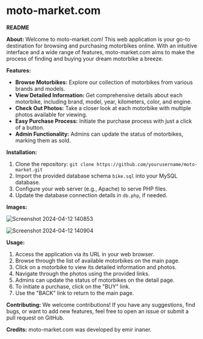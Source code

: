 # moto-market.com
**README**

**About:**
Welcome to moto-market.com! This web application is your go-to destination for browsing and purchasing motorbikes online. With an intuitive interface and a wide range of features, moto-market.com aims to make the process of finding and buying your dream motorbike a breeze.

**Features:**
- **Browse Motorbikes:** Explore our collection of motorbikes from various brands and models.
- **View Detailed Information:** Get comprehensive details about each motorbike, including brand, model, year, kilometers, color, and engine.
- **Check Out Photos:** Take a closer look at each motorbike with multiple photos available for viewing.
- **Easy Purchase Process:** Initiate the purchase process with just a click of a button.
- **Admin Functionality:** Admins can update the status of motorbikes, marking them as sold.

**Installation:**
1. Clone the repository: `git clone https://github.com/yourusername/moto-market.git`
2. Import the provided database schema `bike.sql` into your MySQL database.
3. Configure your web server (e.g., Apache) to serve PHP files.
4. Update the database connection details in `db.php`, if needed.

**Images:**



![Screenshot 2024-04-12 140853](https://github.com/EmirCtis0/moto-market.com/assets/145711137/2bd6a96b-e318-40e1-a830-922fbe772e5d)

![Screenshot 2024-04-12 140904](https://github.com/EmirCtis0/moto-market.com/assets/145711137/fcc250f6-f3a0-450d-8853-e43df32ff736)

**Usage:**
1. Access the application via its URL in your web browser.
2. Browse through the list of available motorbikes on the main page.
3. Click on a motorbike to view its detailed information and photos.
4. Navigate through the photos using the provided links.
5. Admins can update the status of motorbikes on the detail page.
6. To initiate a purchase, click on the "BUY" link.
7. Use the "BACK" link to return to the main page.

**Contributing:**
We welcome contributions! If you have any suggestions, find bugs, or want to add new features, feel free to open an issue or submit a pull request on GitHub.


**Credits:**
moto-market.com was developed by emir inaner.
